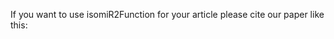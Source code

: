 If you want to use isomiR2Function for your article please cite our paper like this:
                  
